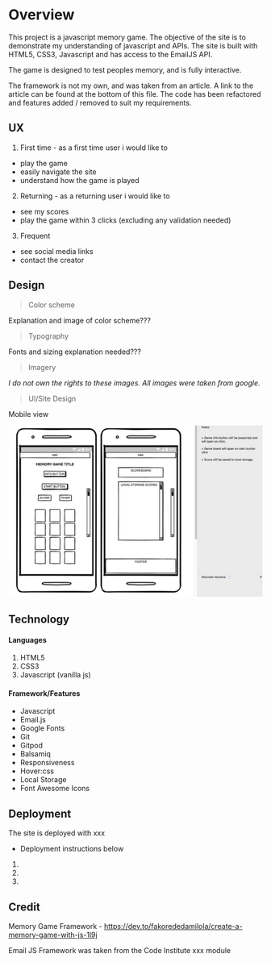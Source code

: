 # Overview

This project is a javascript memory game. The objective of the site is to demonstrate my understanding of javascript and APIs. The site is built with HTML5, CSS3, Javascript and has access to the EmailJS API.

The game is designed to test peoples memory, and is fully interactive.

The framework is not my own, and was taken from an article. A link to the article can be found at the bottom of this file. The code has been refactored and features added / removed to suit my requirements.

## UX

1. First time - as a first time user i would like to

- play the game
- easily navigate the site
- understand how the game is played

2. Returning - as a returning user i would like to

- see my scores
- play the game within 3 clicks (excluding any validation needed)

3. Frequent 

- see social media links
- contact the creator

## Design

> Color scheme

Explanation and image of color scheme???

> Typography

Fonts and sizing explanation needed???

> Imagery

*I do not own the rights to these images. All images were taken from google.*

> UI/Site Design

Mobile view

![Mobile view of the main game](assets/images/memory_game_mobile_view.png)

## Technology

#### Languages

1. HTML5
2. CSS3
3. Javascript (vanilla js)

#### Framework/Features

- Javascript
- Email.js
- Google Fonts
- Git
- Gitpod
- Balsamiq
- Responsiveness
- Hover:css
- Local Storage
- Font Awesome Icons

## Deployment

The site is deployed with xxx

- Deployment instructions below

1. 
2. 
3. 

## Credit

Memory Game Framework - https://dev.to/fakorededamilola/create-a-memory-game-with-js-1l9j

Email JS Framework was taken from the Code Institute xxx module



